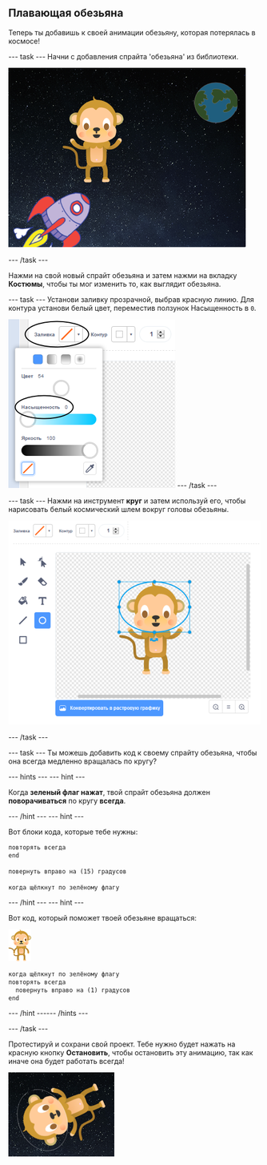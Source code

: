 ## Плавающая обезьяна

Теперь ты добавишь к своей анимации обезьяну, которая потерялась в космосе!

--- task --- Начни с добавления спрайта 'обезьяна' из библиотеки.

![Добавление спрайта обезьяна](images/space-monkey-sprite.png)

--- /task ---

Нажми на свой новый спрайт обезьяна и затем нажми на вкладку **Костюмы**, чтобы ты мог изменить то, как выглядит обезьяна.

--- task --- Установи заливку прозрачной, выбрав красную линию. Для контура установи белый цвет, переместив ползунок Насыщенность в `0`.

![Сделай белый цвет](images/make-white.png) --- /task ---

--- task --- Нажми на инструмент **круг** и затем используй его, чтобы нарисовать белый космический шлем вокруг головы обезьяны.

![Космический шлем обезьяны](images/space-monkey-edit.png)

--- /task ---

--- task --- Ты можешь добавить код к своему спрайту обезьяна, чтобы она всегда медленно вращалась по кругу?

--- hints ---
 --- hint ---

Когда **зеленый флаг нажат**, твой спрайт обезьяна должен **поворачиваться** по кругу **всегда**.

--- /hint --- --- hint ---

Вот блоки кода, которые тебе нужны:

```blocks3
повторять всегда
end

повернуть вправо на (15) градусов

когда щёлкнут по зелёному флагу
```

--- /hint --- --- hint ---

Вот код, который поможет твоей обезьяне вращаться:

![Спрайт обезьяна](images/sprite-monkey.png)

```blocks3
когда щёлкнут по зелёному флагу
повторять всегда 
  повернуть вправо на (1) градусов
end
```

--- /hint ------ /hints ---

--- /task ---

Протестируй и сохрани свой проект. Тебе нужно будет нажать на красную кнопку **Остановить**, чтобы остановить эту анимацию, так как иначе она будет работать всегда!

![Проверь вращающуюся обезьяну](images/space-spin-test.png)